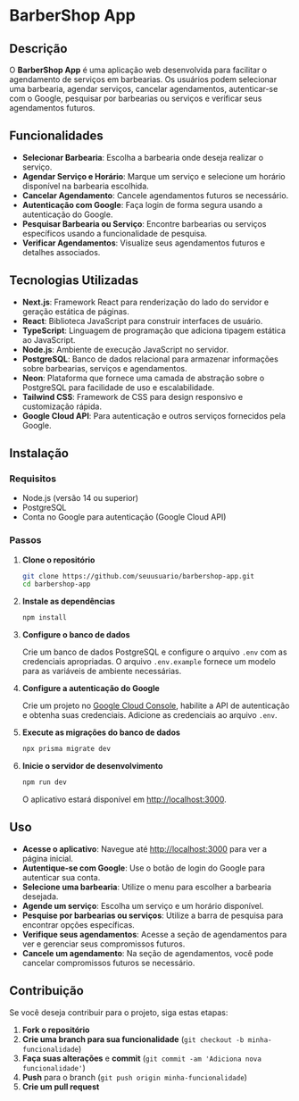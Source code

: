 # BarberShop App

## Descrição

O **BarberShop App** é uma aplicação web desenvolvida para facilitar o agendamento de serviços em barbearias. Os usuários podem selecionar uma barbearia, agendar serviços, cancelar agendamentos, autenticar-se com o Google, pesquisar por barbearias ou serviços e verificar seus agendamentos futuros.

## Funcionalidades

- **Selecionar Barbearia**: Escolha a barbearia onde deseja realizar o serviço.
- **Agendar Serviço e Horário**: Marque um serviço e selecione um horário disponível na barbearia escolhida.
- **Cancelar Agendamento**: Cancele agendamentos futuros se necessário.
- **Autenticação com Google**: Faça login de forma segura usando a autenticação do Google.
- **Pesquisar Barbearia ou Serviço**: Encontre barbearias ou serviços específicos usando a funcionalidade de pesquisa.
- **Verificar Agendamentos**: Visualize seus agendamentos futuros e detalhes associados.

## Tecnologias Utilizadas

- **Next.js**: Framework React para renderização do lado do servidor e geração estática de páginas.
- **React**: Biblioteca JavaScript para construir interfaces de usuário.
- **TypeScript**: Linguagem de programação que adiciona tipagem estática ao JavaScript.
- **Node.js**: Ambiente de execução JavaScript no servidor.
- **PostgreSQL**: Banco de dados relacional para armazenar informações sobre barbearias, serviços e agendamentos.
- **Neon**: Plataforma que fornece uma camada de abstração sobre o PostgreSQL para facilidade de uso e escalabilidade.
- **Tailwind CSS**: Framework de CSS para design responsivo e customização rápida.
- **Google Cloud API**: Para autenticação e outros serviços fornecidos pela Google.

## Instalação

### Requisitos

- Node.js (versão 14 ou superior)
- PostgreSQL
- Conta no Google para autenticação (Google Cloud API)

### Passos

1. **Clone o repositório**

   ```bash
   git clone https://github.com/seuusuario/barbershop-app.git
   cd barbershop-app
   ```

2. **Instale as dependências**

   ```bash
   npm install
   ```

3. **Configure o banco de dados**

   Crie um banco de dados PostgreSQL e configure o arquivo `.env` com as credenciais apropriadas. O arquivo `.env.example` fornece um modelo para as variáveis de ambiente necessárias.

4. **Configure a autenticação do Google**

   Crie um projeto no [Google Cloud Console](https://console.cloud.google.com/), habilite a API de autenticação e obtenha suas credenciais. Adicione as credenciais ao arquivo `.env`.

5. **Execute as migrações do banco de dados**

   ```bash
   npx prisma migrate dev
   ```

6. **Inicie o servidor de desenvolvimento**

   ```bash
   npm run dev
   ```

   O aplicativo estará disponível em [http://localhost:3000](http://localhost:3000).

## Uso

- **Acesse o aplicativo**: Navegue até [http://localhost:3000](http://localhost:3000) para ver a página inicial.
- **Autentique-se com Google**: Use o botão de login do Google para autenticar sua conta.
- **Selecione uma barbearia**: Utilize o menu para escolher a barbearia desejada.
- **Agende um serviço**: Escolha um serviço e um horário disponível.
- **Pesquise por barbearias ou serviços**: Utilize a barra de pesquisa para encontrar opções específicas.
- **Verifique seus agendamentos**: Acesse a seção de agendamentos para ver e gerenciar seus compromissos futuros.
- **Cancele um agendamento**: Na seção de agendamentos, você pode cancelar compromissos futuros se necessário.

## Contribuição

Se você deseja contribuir para o projeto, siga estas etapas:

1. **Fork o repositório**
2. **Crie uma branch para sua funcionalidade** (`git checkout -b minha-funcionalidade`)
3. **Faça suas alterações** e **commit** (`git commit -am 'Adiciona nova funcionalidade'`)
4. **Push** para o branch (`git push origin minha-funcionalidade`)
5. **Crie um pull request**
